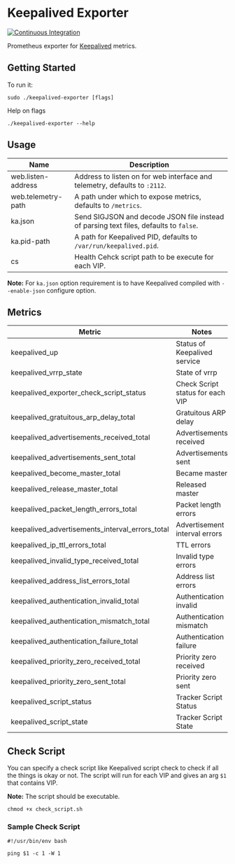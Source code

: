 # Keepalived Exporter
[![Continuous Integration](https://github.com/cafebazaar/keepalived-exporter/workflows/Continuous%20Integration/badge.svg)](https://github.com/cafebazaar/keepalived-exporter/actions)

Prometheus exporter for [Keepalived](https://keepalived.org) metrics.

## Getting Started
To run it:
```
sudo ./keepalived-exporter [flags]
```
Help on flags
```
./keepalived-exporter --help
```

## Usage
Name               | Description
-------------------|------------
web.listen-address | Address to listen on for web interface and telemetry, defaults to `:2112`.
web.telemetry-path | A path under which to expose metrics, defaults to `/metrics`.
ka.json            | Send SIGJSON and decode JSON file instead of parsing text files, defaults to `false`.
ka.pid-path        | A path for Keepalived PID, defaults to `/var/run/keepalived.pid`.
cs                 | Health Cehck script path to be execute for each VIP.

**Note:** For `ka.json` option requirement is to have Keepalived compiled with `--enable-json` configure option.

## Metrics
| Metric                                          | Notes
|-------------------------------------------------|------------------------------------
| keepalived_up                                   | Status of Keepalived service
| keepalived_vrrp_state                           | State of vrrp
| keepalived_exporter_check_script_status         | Check Script status for each VIP
| keepalived_gratuitous_arp_delay_total           | Gratuitous ARP delay
| keepalived_advertisements_received_total        | Advertisements received
| keepalived_advertisements_sent_total            | Advertisements sent
| keepalived_become_master_total                  | Became master
| keepalived_release_master_total                 | Released master
| keepalived_packet_length_errors_total           | Packet length errors
| keepalived_advertisements_interval_errors_total | Advertisement interval errors
| keepalived_ip_ttl_errors_total                  | TTL errors
| keepalived_invalid_type_received_total          | Invalid type errors
| keepalived_address_list_errors_total            | Address list errors
| keepalived_authentication_invalid_total         | Authentication invalid
| keepalived_authentication_mismatch_total        | Authentication mismatch
| keepalived_authentication_failure_total         | Authentication failure
| keepalived_priority_zero_received_total         | Priority zero received
| keepalived_priority_zero_sent_total             | Priority zero sent
| keepalived_script_status                        | Tracker Script Status
| keepalived_script_state                         | Tracker Script State

## Check Script
You can specify a check script like Keepalived script check to check if all the things is okay or not.
The script will run for each VIP and gives an arg `$1` that contains VIP.

**Note:** The script should be executable.
```
chmod +x check_script.sh
```

### Sample Check Script
```
#!/usr/bin/env bash

ping $1 -c 1 -W 1
```
